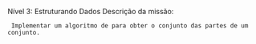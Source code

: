 Nível 3: Estruturando Dados
Descrição da missão:

     Implementar um algoritmo de para obter o conjunto das partes de um conjunto.


